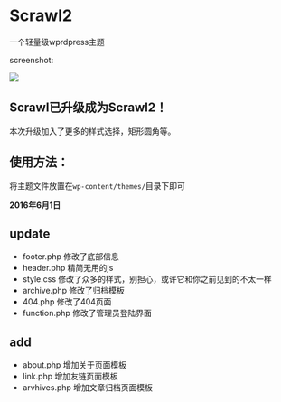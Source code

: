 # Scrawl2 #
一个轻量级wprdpress主题

screenshot:

![](https://o4193dun7.qnssl.com/QQ%E6%88%AA%E5%9B%BE20160603111034.jpg)

## Scrawl已升级成为Scrawl2！ ##
本次升级加入了更多的样式选择，矩形圆角等。
## 使用方法： ##
将主题文件放置在`wp-content/themes/`目录下即可

**2016年6月1日**

## update ##
- footer.php 修改了底部信息
- header.php 精简无用的js
- style.css 修改了众多的样式，别担心，或许它和你之前见到的不太一样
- archive.php 修改了归档模板
- 404.php 修改了404页面
- function.php 修改了管理员登陆界面

## add  ##
- about.php 增加关于页面模板
- link.php 增加友链页面模板
- arvhives.php 增加文章归档页面模板





